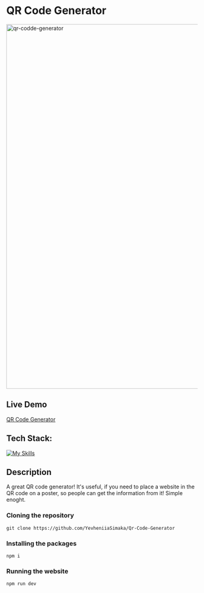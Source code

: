 # QR Code Generator
<img width="959" alt="qr-codde-generator" src="https://github.com/YevheniiaSimaka/Qr-Code-Generator/assets/112284703/25b846ff-d2ba-45fc-b779-dd206f27b778">

## Live Demo
[QR Code Generator](https://qr-code-generator-svwr.vercel.app/)

## Tech Stack: 
[![My Skills](https://skillicons.dev/icons?i=vite,react,tailwind)](https://skillicons.dev)

## Description
A great QR code generator! It's useful, if you need to place a website in the QR code on a poster, so people can get the information from it! Simple enoght.

### Cloning the repository
```shell
git clone https://github.com/YevheniiaSimaka/Qr-Code-Generator
```

### Installing the packages
```shell
npm i
```

### Running the website
```shell
npm run dev
```


